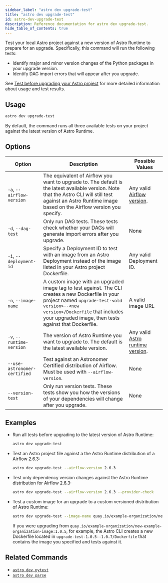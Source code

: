 ```yaml
---
sidebar_label: "astro dev upgrade-test"
title: "astro dev upgrade-test"
id: astro-dev-upgrade-test
description: Reference documentation for astro dev upgrade-test.
hide_table_of_contents: true
---
```


Test your local Astro project against a new version of Astro Runtime to prepare for an upgrade. Specifically, this command will run the following tests:

- Identify major and minor version changes of the Python packages in your upgrade version.
- Identify DAG import errors that will appear after you upgrade.

See [Test before upgrading your Astro project](cli/test-your-astro-project-locally.md#test-before-upgrading-your-astro-project) for more detailed information about usage and test results.

## Usage

```bash
astro dev upgrade-test
```

By default, the command runs all three available tests on your project against the latest version of Astro Runtime.

## Options

| Option                       | Description                                                                                                                                                                                                                             | Possible Values                                                                                        |
| ---------------------------- | --------------------------------------------------------------------------------------------------------------------------------------------------------------------------------------------------------------------------------------- | ------------------------------------------------------------------------------------------------------ |
| `-a`, `--airflow-version`    | The equivalent of Airflow you want to upgrade to. The default is the latest available version. Note that the Astro CLI will still test against an Astro Runtime image based on the Airflow version you specify.                         | Any valid [Airflow version](https://airflow.apache.org/docs/apache-airflow/stable/release_notes.html). |
| `-d`, `--dag-test`           | Only run DAG tests. These tests check whether your DAGs will generate import errors after you upgrade.                                                                                                                                  | None                                                                                                   |
| `-i`, `--deployment-id`      | Specify a Deployment ID to test with an image from an Astro Deployment instead of the image listed in your Astro project Dockerfile.                                                                                                    | Any valid Deployment ID.                                                                               |
| `-n`, `--image-name`         | A custom image with an upgraded image tag to test against. The CLI creates a new Dockerfile in your project named `upgrade-test-<old version>--<new version>/Dockerfile` that includes your upgraded image, then tests against that Dockerfile. | A valid image URL                                                                                                   |
| `-v`, `--runtime-version`    | The version of Astro Runtime you want to upgrade to. The default is the latest available version.                                                                                                                                       | Any valid [Astro runtime version](https://docs.astronomer.io/astro/runtime-release-notes).             |
| `--use-astronomer-certified` | Test against an Astronomer Certified distribution of Airflow. Must be used with `--airflow-version`.                                                                                                                                    | None                                                                                                   |
| `--version-test`             | Only run version tests. These tests show you how the versions of your dependencies will change after you upgrade.                                                                                                                       | None                                                                                                   |

## Examples

- Run all tests before upgrading to the latest version of Astro Runtime:

    ```bash
    astro dev upgrade-test
    ```

- Test an Astro project file against a the Astro Runtime distribution of a Airflow 2.6.3:

    ```bash
    astro dev upgrade-test --airflow-version 2.6.3
    ```

- Test only dependency version changes against the Astro Runtime distribution for Airflow 2.6.3:

    ```bash
    astro dev upgrade-test --airflow-version 2.6.3 --provider-check
    ```

- Test a custom image for an upgrade to a custom versioned distribution of Astro Runtime:

    ```bash
    astro dev upgrade-test --image-name quay.io/example-organization/new-example-organization-image:1.0.7
    ```

    If you were upgrading from `quay.io/example-organization/new-example-organization-image:1.0.5`, for example, the Astro CLI creates a new Dockerfile located in `upgrade-test-1.0.5--1.0.7/Dockerfile` that contains the image you specified and tests against it.

## Related Commands

- [`astro dev pytest`](cli/astro-dev-pytest.md)
- [`astro dev parse`](cli/astro-dev-parse.md)
